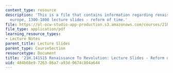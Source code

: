 ```yaml
---
content_type: resource
description: 'This is a file that contains information regarding renaissance to revolution:
  europe, 1300-1800 lecture slides - reform of time.'
file: https://ol-ocw-studio-app-production.s3.amazonaws.com/courses/21h-141-renaissance-to-revolution-europe-1300-1800-spring-2015/404b68e9726386a7a93d0674c804a644_MIT21H_141S15_FrenchReform.pdf
file_type: application/pdf
learning_resource_types:
- Lecture Notes
parent_title: Lecture Slides
parent_type: CourseSection
resourcetype: Document
title: '21H.141S15 Renaissance To Revolution: Lecture Slides - Reform of Time'
uid: 404b68e9-7263-86a7-a93d-0674c804a644
---
```

